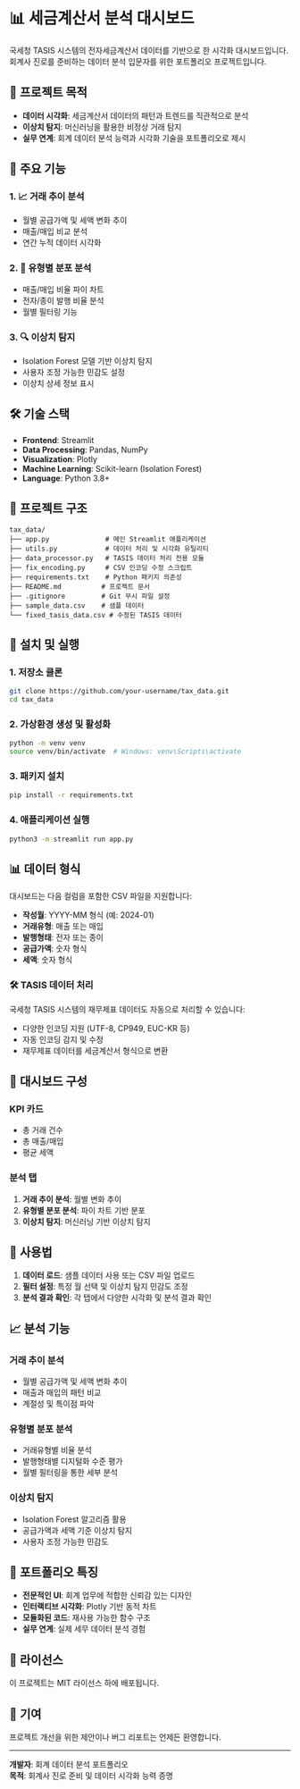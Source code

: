 # 📊 세금계산서 분석 대시보드

국세청 TASIS 시스템의 전자세금계산서 데이터를 기반으로 한 시각화 대시보드입니다. 회계사 진로를 준비하는 데이터 분석 입문자를 위한 포트폴리오 프로젝트입니다.

## 🎯 프로젝트 목적

- **데이터 시각화**: 세금계산서 데이터의 패턴과 트렌드를 직관적으로 분석
- **이상치 탐지**: 머신러닝을 활용한 비정상 거래 탐지
- **실무 연계**: 회계 데이터 분석 능력과 시각화 기술을 포트폴리오로 제시

## 🚀 주요 기능

### 1. 📈 거래 추이 분석
- 월별 공급가액 및 세액 변화 추이
- 매출/매입 비교 분석
- 연간 누적 데이터 시각화

### 2. 🥧 유형별 분포 분석
- 매출/매입 비율 파이 차트
- 전자/종이 발행 비율 분석
- 월별 필터링 기능

### 3. 🔍 이상치 탐지
- Isolation Forest 모델 기반 이상치 탐지
- 사용자 조정 가능한 민감도 설정
- 이상치 상세 정보 표시

## 🛠️ 기술 스택

- **Frontend**: Streamlit
- **Data Processing**: Pandas, NumPy
- **Visualization**: Plotly
- **Machine Learning**: Scikit-learn (Isolation Forest)
- **Language**: Python 3.8+

## 📁 프로젝트 구조

```
tax_data/
├── app.py              # 메인 Streamlit 애플리케이션
├── utils.py            # 데이터 처리 및 시각화 유틸리티
├── data_processor.py   # TASIS 데이터 처리 전용 모듈
├── fix_encoding.py     # CSV 인코딩 수정 스크립트
├── requirements.txt    # Python 패키지 의존성
├── README.md          # 프로젝트 문서
├── .gitignore         # Git 무시 파일 설정
├── sample_data.csv    # 샘플 데이터
└── fixed_tasis_data.csv # 수정된 TASIS 데이터
```

## 🚀 설치 및 실행

### 1. 저장소 클론
```bash
git clone https://github.com/your-username/tax_data.git
cd tax_data
```

### 2. 가상환경 생성 및 활성화
```bash
python -m venv venv
source venv/bin/activate  # Windows: venv\Scripts\activate
```

### 3. 패키지 설치
```bash
pip install -r requirements.txt
```

### 4. 애플리케이션 실행
```bash
python3 -m streamlit run app.py
```

## 📊 데이터 형식

대시보드는 다음 컬럼을 포함한 CSV 파일을 지원합니다:

- **작성월**: YYYY-MM 형식 (예: 2024-01)
- **거래유형**: 매출 또는 매입
- **발행형태**: 전자 또는 종이
- **공급가액**: 숫자 형식
- **세액**: 숫자 형식

### 🛠️ TASIS 데이터 처리

국세청 TASIS 시스템의 재무제표 데이터도 자동으로 처리할 수 있습니다:
- 다양한 인코딩 지원 (UTF-8, CP949, EUC-KR 등)
- 자동 인코딩 감지 및 수정
- 재무제표 데이터를 세금계산서 형식으로 변환

## 🎨 대시보드 구성

### KPI 카드
- 총 거래 건수
- 총 매출/매입
- 평균 세액

### 분석 탭
1. **거래 추이 분석**: 월별 변화 추이
2. **유형별 분포 분석**: 파이 차트 기반 분포
3. **이상치 탐지**: 머신러닝 기반 이상치 탐지

## 🔧 사용법

1. **데이터 로드**: 샘플 데이터 사용 또는 CSV 파일 업로드
2. **필터 설정**: 특정 월 선택 및 이상치 탐지 민감도 조정
3. **분석 결과 확인**: 각 탭에서 다양한 시각화 및 분석 결과 확인

## 📈 분석 기능

### 거래 추이 분석
- 월별 공급가액 및 세액 변화 추이
- 매출과 매입의 패턴 비교
- 계절성 및 특이점 파악

### 유형별 분포 분석
- 거래유형별 비율 분석
- 발행형태별 디지털화 수준 평가
- 월별 필터링을 통한 세부 분석

### 이상치 탐지
- Isolation Forest 알고리즘 활용
- 공급가액과 세액 기준 이상치 탐지
- 사용자 조정 가능한 민감도

## 🎯 포트폴리오 특징

- **전문적인 UI**: 회계 업무에 적합한 신뢰감 있는 디자인
- **인터랙티브 시각화**: Plotly 기반 동적 차트
- **모듈화된 코드**: 재사용 가능한 함수 구조
- **실무 연계**: 실제 세무 데이터 분석 경험

## 📝 라이선스

이 프로젝트는 MIT 라이선스 하에 배포됩니다.

## 🤝 기여

프로젝트 개선을 위한 제안이나 버그 리포트는 언제든 환영합니다.

---

**개발자**: 회계 데이터 분석 포트폴리오  
**목적**: 회계사 진로 준비 및 데이터 시각화 능력 증명